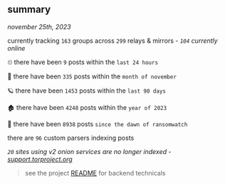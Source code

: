 
## summary
_november 25th, 2023_

currently tracking `163` groups across `299` relays & mirrors - _`104` currently online_

⏲ there have been `9` posts within the `last 24 hours`

🦈 there have been `335` posts within the `month of november`

🪐 there have been `1453` posts within the `last 90 days`

🏚 there have been `4248` posts within the `year of 2023`

🦕 there have been `8938` posts `since the dawn of ransomwatch`

there are `96` custom parsers indexing posts

_`20` sites using v2 onion services are no longer indexed - [support.torproject.org](https://support.torproject.org/onionservices/v2-deprecation/)_

> see the project [README](https://github.com/joshhighet/ransomwatch#ransomwatch--) for backend technicals
